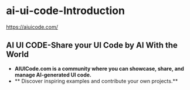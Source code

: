 # ai-ui-code-Introduction
https://aiuicode.com/
## AI UI CODE-Share your UI Code by AI With the World


- **AIUICode.com is a community where you can showcase, share, and manage AI-generated UI code.**
- ** Discover inspiring examples and contribute your own projects.**

